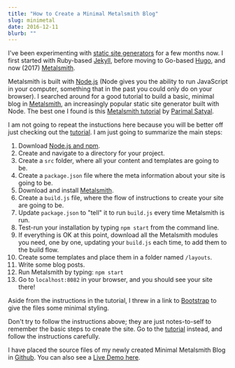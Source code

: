 ```yaml
---
title: "How to Create a Minimal Metalsmith Blog"
slug: minimetal
date: 2016-12-11
blurb: ""
---
```


I've been experimenting with [static site generators](http://staticsitegenerators.net) for a few months now. I first started with Ruby-based [Jekyll](http://jekyllrb.com/), before moving to Go-based [Hugo](http://gohugo.io), and now (2017) [Metalsmith](http://www.metalsmith.io/).

Metalsmith is built with [Node.js](http://nodejs.org) (Node gives you the ability to run JavaScript in your computer, something that in the past you could only do on your browser). I searched around for a good tutorial to build a basic, minimal blog in [Metalsmith](http://www.metalsmith.io/), an increasingly popular static site generator built with Node. The best one I found is this [Metalsmith tutorial](https://www.neustadt.fr/essays/crafting-a-simple-blog-with-metalsmith/) by [Parimal Satyal](http://www.neustadt.fr/).

I am not going to repeat the instuctions here because you will be better off just checking out the [tutorial](https://www.neustadt.fr/essays/crafting-a-simple-blog-with-metalsmith/). I am just going to summarize the main steps:

1. Download [Node.js and npm](http://nodejs.org). 
2. Create and navigate to a directory for your project.
3. Create a <code>src</code> folder, where all your content and templates are going to be.
4. Create a <code>package.json</code> file where the meta information about your site is going to be.
5. Download and install [Metalsmith](http://www.metalsmith.io/).
6. Create a <code>build.js</code> file, where the flow of instructions to create your site are going to be.
7. Update <code>package.json</code> to "tell" it to run <code>build.js</code> every time Metalsmith is run.
8. Test-run your installation by typing <code>npm start</code> from the command line.
9. If everything is OK at this point, download all the Metalsmith modules you need, one by one, updating your <code>build.js</code> each time, to add them to the build flow.
10. Create some templates and place them in a folder named <code>/layouts</code>.
11. Write some blog posts.
12. Run Metalsmith by typing: <code>npm start</code>
13. Go to <code>localhost:8082</code> in your browser, and you should see your site there!

Aside from the instructions in the tutorial, I threw in a link to [Bootstrap](http://getbootstrap.com) to give the files some minimal styling.

Don't try to follow the instructions above; they are just notes-to-self to remember the basic steps to create the site. Go to the [tutorial](https://www.neustadt.fr/essays/crafting-a-simple-blog-with-metalsmith/) instead, and follow the instructions carefully.

I have placed the source files of my newly created Minimal Metalsmith Blog in [Github](https://github.com/mariobox/MinimalMetalsmithBlog). You can also see a [Live Demo here](http://www.mariosanchez.org/MiniMetalDemo/).
